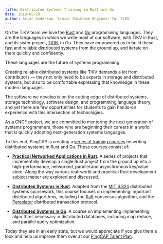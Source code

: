```yaml
---
title: Distributed Systems Training in Rust and Go
date: 2019-06-20
author: Brian Anderson, Senior Database Engineer for TiKV
---
```


On the TiKV team we love the [Rust] and [Go] programming languages. They are the
languages in which we write most of our software, with TiKV in Rust, and its
sister project, [TiDB], in Go. They have empowered us to build these
fast and reliable distributed systems from the ground up, and iterate on them
quickly and confidently.

These languages are the future of systems programming.

Creating reliable distributed systems like TiKV demands a lot from contributors
&mdash; they not only need to be experts in storage and distributed systems, but
also to be comfortable expressing that knowledge in these modern languages.

The software we develop is on the cutting edge of distributed systems, storage
technology, software design, and programming language theory, and yet there are
few opportunities for students to gain hands-on experience with this
intersection of technologies.

As a CNCF project, we are committed to mentoring the next generation of systems
programmers, those who are beginning their careers in a world that is quickly
adopting next-generation systems languages.

To this end, PingCAP is creating a [series of training courses][c] on writing
distributed systems in Rust and Go. These courses consist of:

- **[Practical Networked Applications in Rust][c-rust]**. A series of projects
  that incrementally develop a single Rust project from the ground up into a
  high-performance, networked, parallel and asynchronous key/value store. Along
  the way various real-world and practical Rust development subject matter are
  explored and discussed.

- **[Distributed Systems in Rust][c-dss]**. Adapted from the [MIT 6.824]
  distributed systems coursework, this course focuses on implementing important
  distributed algorithms, including the [Raft] consensus algorithm, and
  the [Percolator] distributed transaction protocol.

- **[Distributed Systems in Go][c-go]**. A course on implementing implementing
  algorithms necessary in distributed databases, including map reduce, and
  parallel query optimization.

Today they are in an early state, but we would appreciate if you give them a look and help us improve them over at our [PingCAP Talent Plan][c].

[Go]: https://golang.org/
[Rust]: https://www.rust-lang.org/
[TiDB]: http://github.com/pingcap/tidb
[TiKV]: https://github.com/tikv/tikv/
[c]: https://github.com/pingcap/talent-plan
[c-rust]: https://github.com/pingcap/talent-plan/tree/master/rust
[c-dss]: https://github.com/pingcap/talent-plan/tree/master/dss/
[c-go]: https://github.com/pingcap/talent-plan/tree/master/tidb/
[MIT 6.824]: http://nil.csail.mit.edu/6.824/2017/index.html
[Raft]: https://raft.github.io/
[Percolator]: https://storage.googleapis.com/pub-tools-public-publication-data/pdf/36726.pdf
